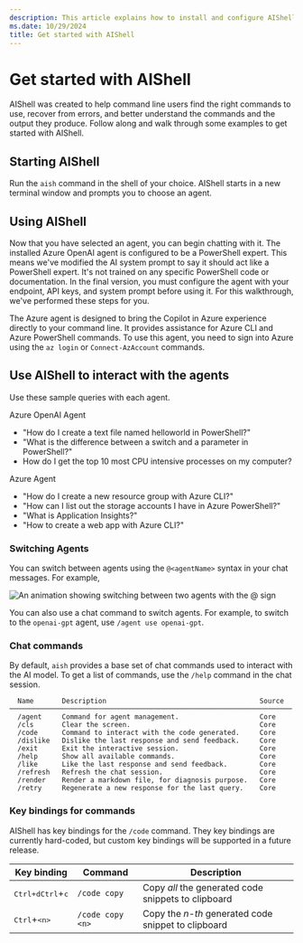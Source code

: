 ```yaml
---
description: This article explains how to install and configure AIShell, and get started chatting with an AI assistant.
ms.date: 10/29/2024
title: Get started with AIShell
---
```

# Get started with AIShell

AIShell was created to help command line users find the right commands to use, recover from errors,
and better understand the commands and the output they produce. Follow along and walk through some
examples to get started with AIShell.

## Starting AIShell

Run the `aish` command in the shell of your choice. AIShell starts in a new terminal window and
prompts you to choose an agent.

## Using AIShell

Now that you have selected an agent, you can begin chatting with it. The installed Azure OpenAI
agent is configured to be a PowerShell expert. This means we've modified the AI system prompt
to say it should act like a PowerShell expert. It's not trained on any specific PowerShell code or
documentation. In the final version, you must configure the agent with your endpoint, API keys,
and system prompt before using it. For this walkthrough, we've performed these steps for you.

The Azure agent is designed to bring the Copilot in Azure experience directly to your command line.
It provides assistance for Azure CLI and Azure PowerShell commands. To use this agent, you need to
sign into Azure using the `az login` or `Connect-AzAccount` commands.

## Use AIShell to interact with the agents

Use these sample queries with each agent.

Azure OpenAI Agent

- "How do I create a text file named helloworld in PowerShell?"
- "What is the difference between a switch and a parameter in PowerShell?"
- How do I get the top 10 most CPU intensive processes on my computer?

Azure Agent

- "How do I create a new resource group with Azure CLI?"
- "How can I list out the storage accounts I have in Azure PowerShell?"
- "What is Application Insights?"
- "How to create a web app with Azure CLI?"

### Switching Agents

You can switch between agents using the `@<agentName>` syntax in your chat messages. For example,

![An animation showing switching between two agents with the @ sign](/docs/media/SwitchingAgents.gif)

You can also use a chat command to switch agents. For example, to switch to the `openai-gpt` agent,
use `/agent use openai-gpt`.

### Chat commands

By default, `aish` provides a base set of chat commands used to interact with the AI model. To get a
list of commands, use the `/help` command in the chat session.

```
  Name       Description                                      Source
──────────────────────────────────────────────────────────────────────
  /agent     Command for agent management.                    Core
  /cls       Clear the screen.                                Core
  /code      Command to interact with the code generated.     Core
  /dislike   Dislike the last response and send feedback.     Core
  /exit      Exit the interactive session.                    Core
  /help      Show all available commands.                     Core
  /like      Like the last response and send feedback.        Core
  /refresh   Refresh the chat session.                        Core
  /render    Render a markdown file, for diagnosis purpose.   Core
  /retry     Regenerate a new response for the last query.    Core
```

### Key bindings for commands

AIShell has key bindings for the `/code` command. They key bindings are currently hard-coded, but
custom key bindings will be supported in a future release.

|                  Key binding                  |     Command      |                     Description                     |
| --------------------------------------------- | ---------------- | --------------------------------------------------- |
| <kbd>Ctrl+d</kbd><kbd>Ctrl</kbd>+<kbd>c</kbd> | `/code copy`     | Copy _all_ the generated code snippets to clipboard |
| <kbd>Ctrl</kbd>+<kbd>\<n\></kbd>              | `/code copy <n>` | Copy the _n-th_ generated code snippet to clipboard |

